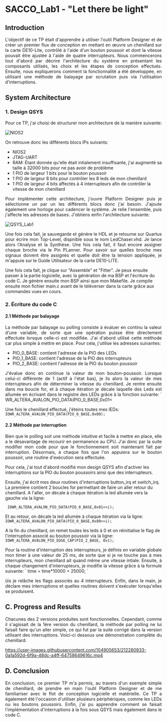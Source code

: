 # SACCO_Lab1 - "Let there be light"
## Introduction

<p align="justify">L'objectif de ce TP était d'apprendre à utiliser l'outil Platform Designer et de créer un premier flux de conception en mettant en œuvre un chenillard
sur la carte DE10-Lite, contrôlé à l'aide d'un bouton poussoir et dont la vitesse pouvait être ajustée à l'aide de quatre interrupteurs. Nous commencerons 
tout d'abord par décrire l'architecture du système en présentant les composants utilisés, les choix et les étapes de conception effectués. Ensuite, nous expliquerons comment la fonctionnalité a été développée, en utilisant une méthode de balayage par scrutation puis via l'utilisation d'interruptions.</p>

## System Architecture
### 1. Design QSYS
  
  Pour ce TP, j'ai choisi de structurer mon architecture de la manière suivante:
  
![NIOS2](https://user-images.githubusercontent.com/104905653/212214147-40632346-e7ab-4cf5-bd5a-44d0583bc035.png)

  On retrouve donc les différents blocs IPs suivants:
  * NIOS2
  * JTAG-UART
  * RAM: Étant donnée qu'elle était intialement insuffisante, j'ai augmenté sa taille à 32000 bits pour ne pas avoir de problème
  * 1 PIO de largeur 1 bits pour le bouton poussoir
  * 1 PIO de largeur 8 bits pour contrôler les 8 leds de mon chenillard
  * 1 PIO de largeur 4 bits affectés à 4 interrupteurs afin de contrôler la vitesse de mon chenillard
  
<p align="justify">Pour implémenter cette architecture, j'ouvre Platform Designer puis je sélectionne un par un les différents blocs donc j'ai besoin. J'ajoute également une horloge pour cadencer le système. Je relie l'ensemble, puis j'affecte les adresses de bases. J'obtiens enfin l'architecture suivante:</p>
 
 ![QSYS_Lab1](https://user-images.githubusercontent.com/104905653/212268953-39e0c21f-07ee-42e6-8a7d-42847f9e348a.PNG)

<p align="justify">Une fois cela fait, je sauvegarde et génère le HDL et je retourne sur Quartus pour écrire mon Top-Level, dispnible sous le nom LedChaser.vhd. Je lance alors l'Analyse et la Synthèse. Une fois cela fait, il faut encore assigner chaque broche via le Pin PLanner. Pour savoir sur quelles broche mes signaux doivent être assignés et quelle doit être la tension appliquée, je m'appuie sur le Guide Utilisateur de la carte DE10-LITE.
  
Une fois cela fait, je clique sur "Assemble" et "Fitter". Je peux ensuite passer à la partie logicielle, avec la génération de ma BSP et l'écriture du code C. Je génère ensuite mon BSP ainsi que mon Makefile. Je compile ensuite mon fichier main.c avant de le téléverser dans la carte grâce aux commandes vues en cours.</p>

### 2. Écriture du code C
#### 2.1 Méthode par balayage

<p align="justify">La méthode par balayage ou polling consiste à évaluer en continu la valeur d'une variable, de sorte que une opération puisse être directement effectuée lorsque celle-ci est modifiée. J'ai d'abord utilisé cette méthode car plus simple à mettre en place. Pour cela, j'utilise les adresses suivantes:</p>

* PIO_0_BASE: contient l'adresse de la PIO des LEDs
* PIO_1_BASE: contient l'adresse de la PIO des interrupteurs
* PIO_2_BASE: contient l'adresse de la PIO du bouton poussoir

<p align="justify">J'évalue donc en continue la valeur de mon bouton-poussoir. Lorsque celui-ci différente de 1 (actif à l'état bas), je lis alors la valeur de mes interrupteurs afin de déterminer la vitesse du chenillard.
Je rentre ensuite dans ma boucle for, et à chaque itération je décale laquelle des Leds est allumée en écrivant dans le registre des LEDs grâce à la fonction suivante:
` WR_ALTERA_AVALON_PIO_DATA(PIO_0_BASE,0x01<<i); ` </p>

Une fois le chenillard effectué, j'éteins toutes mes lEDs:
`IOWR_ALTERA_AVALON_PIO_DATA(PIO_0_BASE,0x00);`
  
#### 2.2 Méthode par interruption

<p align="justify">Bien que le polling soit une méthode intuitive et facile à mettre en place, elle a le désavantage de recourir en permanence au CPU. J'ai donc par la suite modifier mon code pour que le fonctionnement soit maintenant fait par interruption. Désormais, à chaque fois que l'on appuiera sur le bouton poussoir, une routine d'exécution sera effectuée.

Pour cela, j'ai tout d'abord modifié mon design QSYS afin d'activer les interruptions sur la PIO du bouton poussoirs ainsi que des interrupteurs.

Ensuite, j'ai écrit mes deux routines d'interruptions button_irq et switch_irq. La première contient 2 boucles for permettant de faire un aller retour du chenillard. A l'aller, on décale à chaque itération la led allumée vers la gauche via la ligne:</p>
` IOWR_ALTERA_AVALON_PIO_DATA(PIO_0_BASE,0x01<<i);`

Et au retour, on décale la led allumée à chaque itération via la ligne:
` IOWR_ALTERA_AVALON_PIO_DATA(PIO_0_BASE,0x80>>i);`

A la fin du chenillard, on remet toutes les leds à 0 et on réinitialise le flag de l'interruption associé au bouton poussoir via la ligne:
` IOWR_ALTERA_AVALON_PIO_EDGE_CAP(PIO_2_BASE, 0x1); `

<p align="justify">Pour la routine d'interruption des interrupteurs, je définis en variable globale mon timer à une valeur de 25 ms, de sorte que si je ne touche pas à mes interrupteurs, mon chenillard ait quand même une vitesse intiale. Ensuite, à chaque changement d'interrupteurs, je modifie la vitesse grâce à la formule suivante: ` time = time*10000 + 25000; ` </p>
	
<p align="justify">üis je relâche les flags associés au 4 interrupteurs. Enfin, dans le main, je déclare mes interruptions et quelles routines doivent s'exécuter lorsqu'elles se produisent. </p>
 
## C. Progress and Results

<p align="justify">Chacunes des 2 versions produites sont fonctionnelles. Cependant, comme il s'agissait de la 1ère version du chenillard, la méthode par polling ne lui faisait faire qu'un aller simple, ce qui fut par la suite corrigé dans la version utilisant des interruptions. Voici-ci dessous une démonstration complète du chenillard:</p>

https://user-images.githubusercontent.com/104905653/212280933-0a1a592d-6f9a-48dc-a4ff-64758649616c.mp4

## D. Conclusion

<p align="justify">En conclusion, ce premier TP m'a permis, au travers d'un exemple simple de chenillard, de prendre en main l'outil Platform Designer et de me familiariser avec le flot de conception logicielle et matérielle. Ce TP a également été l'occasion d'utiliser plusieurs périphériques, comme les LEDs ou les boutons poussoirs. Enfin, j'ai pu apprendre comment se faisait l'implémentation d'interruptions à la fois sous QSYS mais également dans le code C. </p>

